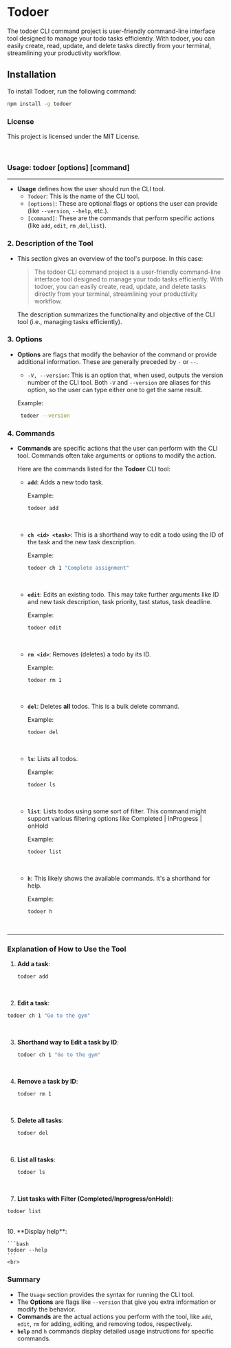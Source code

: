 # Todoer
The todoer CLI command project is user-friendly command-line interface tool designed to manage your todo tasks efficiently. With todoer, you can easily create, read, update, and delete tasks directly from your terminal, streamlining your productivity workflow.

## Installation
To install Todoer, run the following command:

```bash
npm install -g todoer
```
 
### License

This project is licensed under the MIT License.

<br>


### **Usage: todoer [options] [command]**
* * * * *
-   **Usage** defines how the user should run the CLI tool.
    -   `Todoer`: This is the name of the CLI tool.
    -   `[options]`: These are optional flags or options the user can provide (like `--version`, `--help`, etc.).
    -   `[command]`: These are the commands that perform specific actions (like `add`, `edit`, `rm` ,`del`,`list`).

### 2\. **Description of the Tool**

-   This section gives an overview of the tool's purpose. In this case:

    > The todoer CLI command project is a user-friendly command-line interface tool designed to manage your todo tasks efficiently. With todoer, you can easily create, read, update, and delete tasks directly from your terminal, streamlining your productivity workflow.

    The description summarizes the functionality and objective of the CLI tool (i.e., managing tasks efficiently).

### 3\. **Options**

-   **Options** are flags that modify the behavior of the command or provide additional information. These are generally preceded by `-` or `--`.

    -   `-V, --version`: This is an option that, when used, outputs the version number of the CLI tool. Both `-V` and `--version` are aliases for this option, so the user can type either one to get the same result.

    Example:

    ```bash
     todoer --version
    ```

### 4\. **Commands**

-   **Commands** are specific actions that the user can perform with the CLI tool. Commands often take arguments or options to modify the action.

    Here are the commands listed for the **Todoer** CLI tool:

    -   **`add`**: Adds a new todo task.

        Example:

        ```bash
        todoer add
        ```
        <br>
        

    -   **`ch <id> <task>`**: This is a shorthand way to edit a todo using the ID of the task and the new task description.

        Example:

        ```bash
        todoer ch 1 "Complete assignment"
        ```
        <br>

    -   **`edit`**: Edits an existing todo. This may take further arguments like ID and new task description, task priority, tast status, task deadline.

        Example:

        ```bash
        todoer edit
        ```
        <br>

    -   **`rm <id>`**: Removes (deletes) a todo by its ID.

        Example:

        ```bash
        todoer rm 1
        ```
        <br>

    -   **`del`**: Deletes **all** todos. This is a bulk delete command.

        Example:

        ```bash
        todoer del
        ```
        <br>

    -   **`ls`**: Lists all todos.

        Example:

        ```bash
        todoer ls
        ```
        <br>

    -   **`list`**: Lists todos using some sort of filter. This command might support various filtering options like Completed | InProgress | onHold 

        Example:

        ```bash
        todoer list
        ```
        <br>

    -   **`h`**: This likely shows the available commands. It's a shorthand for help.

        Example:

        ```bash
        todoer h
        ```
        <br>

* * * * *

### Explanation of How to Use the Tool

1.  **Add a task**:

    ```bash
    todoer add
    ```
    <br>


2.  **Edit a task**:
```bash
todoer ch 1 "Go to the gym"
```
<br>

3.  **Shorthand way to Edit a task by ID**:

    ```bash
    todoer ch 1 "Go to the gym"
    ```
    <br>

5.  **Remove a task by ID**:

    ```bash
    todoer rm 1
    ```
    <br>

7.  **Delete all tasks**:

    ```bash
    todoer del
    ```
    <br>

8.  **List all tasks**:

    ```bash
    todoer ls
    ```
    <br>

9.  **List tasks with Filter (Completed/Inprogress/onHold)**:

```bash
todoer list
```
<br>
10.  **Display help**:

    ```bash
    todoer --help
    ```
    <br>

### Summary

-   The `Usage` section provides the syntax for running the CLI tool.
-   The **Options** are flags like `--version` that give you extra information or modify the behavior.
-   **Commands** are the actual actions you perform with the tool, like `add`, `edit`, `rm` for adding, editing, and removing todos, respectively.
-   **`help`** and `h` commands display detailed usage instructions for specific commands.
